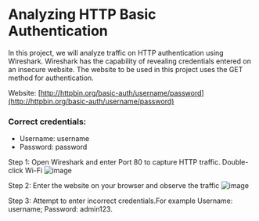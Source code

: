 # Analyzing HTTP Basic Authentication

In this project, we will analyze traffic on HTTP authentication using Wireshark. Wireshark has the capability of revealing credentials entered on an insecure website. The website to be used in this project uses the GET method for authentication.

Website: [http://httpbin.org/basic-auth/username/password](http://httpbin.org/basic-auth/username/password)

### Correct credentials:
- Username: username
- Password: password

Step 1: Open Wireshark and enter Port 80 to capture HTTP traffic. Double-click Wi-Fi
![image](https://github.com/ookelvyn/Wireshark-for-Network-Security-Analysis/assets/30266503/e79fbdc8-5f09-4f58-a916-ff0891dc3861)

Step 2: Enter the website on your browser and observe the traffic
![image](https://github.com/ookelvyn/Wireshark-for-Network-Security-Analysis/assets/30266503/29b5413f-c393-4302-b73f-88d35cb2c2c2)

Step 3: Attempt to enter incorrect credentials.For example Username: username; Password: admin123.
